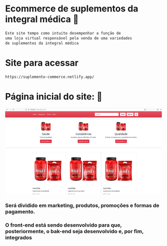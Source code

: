 # Ecommerce de suplementos da integral médica :muscle:
    Este site tempo como intuito desempenhar a função de
    uma loja virtual responsável pela venda de uma variedades
    de suplementos da integral médica

# Site para acessar
    https://suplemento-commerce.netlify.app/



# Página inicial do site: :muscle:

<img src="./img/readme-img/pagina_da_web.png">

### Será dividido em marketing, produtos, promoções e formas de pagamento.

### O front-end está sendo desenvolvido para que, posteriormente, o bak-end seja desenvolvido e, por fim, integrados